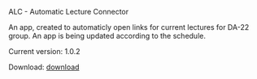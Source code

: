 ALC - Automatic Lecture Connector

An app, created to automaticly open links for current lectures for DA-22 group. An app is being updated according to the schedule.

Current version: 1.0.2

Download: [download](https://github.com/kinqbert/ALC/raw/master/cmake-build-debug/ALC.exe)
